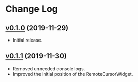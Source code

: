 # Change Log

## [v0.1.0](https://github.com/convergencelabs/codemirror-collab-ext/tree/0.1.0) (2019-11-29)

- Initial release.

## [v0.1.1](https://github.com/convergencelabs/codemirror-collab-ext/tree/0.1.1) (2019-11-30)

- Removed unneeded console logs.
- Improved the initial position of the RemoteCursorWidget.
